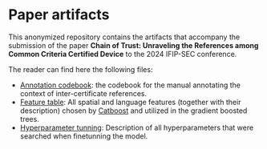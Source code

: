 # Paper artifacts

This anonymized repository contains the artifacts that accompany the submission of the paper **Chain of Trust: Unraveling the References among Common Criteria Certified Device** to the 2024 IFIP-SEC conference.

The reader can find here the following files:
- [Annotation codebook](codebook.pdf): the codebook for the manual annotating the context of inter-certificate references.
- [Feature table](feature_table.csv): All spatial and language features (together with their description) chosen by [Catboost](https://catboost.ai/en/docs/concepts/python-reference_catboost_select_features) and utilized in the gradient boosted trees.
- [Hyperparameter tunning](hyperparameter_tunning.md): Description of all hyperparameters that were searched when finetunning the model.
